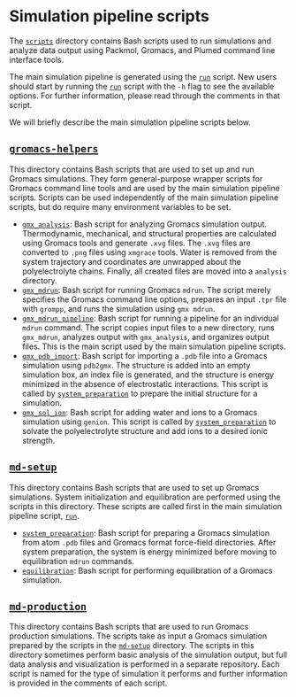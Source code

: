 # Simulation pipeline scripts

The [`scripts`](./../scripts) directory contains Bash scripts used to run simulations and analyze data output using Packmol, Gromacs, and Plumed command line interface tools.

The main simulation pipeline is generated using the [`run`](./run) script.
New users should start by running the [`run`](./run) script with the `-h` flag to see the available options.
For further information, please read through the comments in that script.

We will briefly describe the main simulation pipeline scripts below.

## [`gromacs-helpers`](./gromacs-helpers)

This directory contains Bash scripts that are used to set up and run Gromacs simulations.
They form general-purpose wrapper scripts for Gromacs command line tools and are used by the main simulation pipeline scripts.
Scripts can be used independently of the main simulation pipeline scripts, but do require many environment variables to be set.

- [`gmx_analysis`](./gromacs-helpers/gmx_analysis): Bash script for analyzing Gromacs simulation output.
Thermodynamic, mechanical, and structural properties are calculated using Gromacs tools and generate `.xvg` files.
The `.xvg` files are converted to `.png` files using `xmgrace` tools.
Water is removed from the system trajectory and coordinates are unwrapped about the polyelectrolyte chains.
Finally, all created files are moved into a `analysis` directory.
- [`gmx_mdrun`](./gromacs-helpers/gmx_mdrun): Bash script for running Gromacs `mdrun`.
The script merely specifies the Gromacs command line options, prepares an input `.tpr` file with `grompp`, and runs the simulation using `gmx mdrun`.
- [`gmx_mdrun_pipeline`](./gromacs-helpers/gmx_mdrun_pipeline): Bash script for running a pipeline for an individual `mdrun` command.
The script copies input files to a new directory, runs `gmx_mdrun`, analyzes output with `gmx_analysis`, and organizes output files.
This is the main script used by the main simulation pipeline scripts.
- [`gmx_pdb_import`](./gromacs-helpers/gmx_pdb_import): Bash script for importing a `.pdb` file into a Gromacs simulation using `pdb2gmx`.
The structure is added into an empty simulation box, an index file is generated, and the structure is energy minimized in the absence of electrostatic interactions.
This script is called by [`system_preparation`](./../md-setup/system_preparation) to prepare the initial structure for a simulation.
- [`gmx_sol_ion`](./gromacs-helpers/gmx_sol_ion): Bash script for adding water and ions to a Gromacs simulation using `genion`.
This script is called by [`system_preparation`](./../md-setup/system_preparation) to solvate the polyelectrolyte structure and add ions to a desired ionic strength.

## [`md-setup`](./md-setup)

This directory contains Bash scripts that are used to set up Gromacs simulations.
System initialization and equilibration are performed using the scripts in this directory.
These scripts are called first in the main simulation pipeline script, [`run`](./run).

- [`system_preparation`](./md-setup/system_preparation): Bash script for preparing a Gromacs simulation from atom `.pdb` files and Gromacs format force-field directories.
After system preparation, the system is energy minimized before moving to equilibration `mdrun` commands.
- [`equilibration`](./md-setup/equilibration): Bash script for performing equilibration of a Gromacs simulation.

## [`md-production`](./md-production)

This directory contains Bash scripts that are used to run Gromacs production simulations.
The scripts take as input a Gromacs simulation prepared by the scripts in the [`md-setup`](./md-setup) directory.
The scripts in this directory sometimes perform basic analysis of the simulation output, but full data analysis and visualization is performed in a separate repository.
Each script is named for the type of simulation it performs and further information is provided in the comments of each script.
